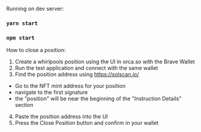 Running on dev server:

### `yarn start`

### `npm start`

How to close a position:

1) Create a whirlpools position using the UI in orca.so with the Brave Wallet
2) Run the test application and connect with the same wallet
3) Find the position address using https://solscan.io/
  - Go to the NFT mint address for your position
  - navigate to the first signature
  - the "position" will be near the beginning of the "Instruction Details" section
4) Paste the position address into the UI
5) Press the Close Position button and confirm in your wallet
